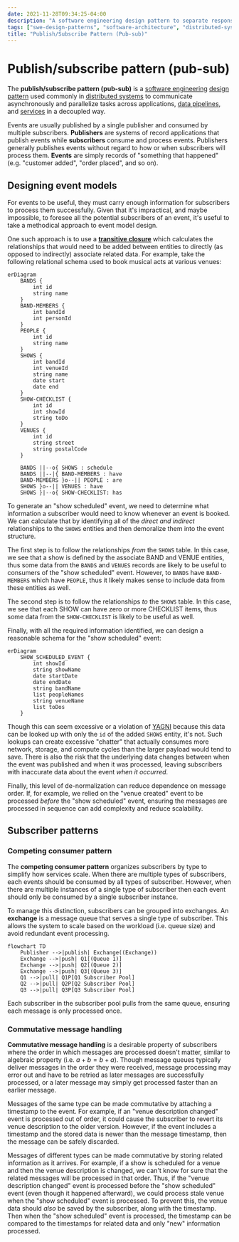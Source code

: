 ```yaml
---
date: 2021-11-28T09:34:25-04:00
description: "A software engineering design pattern to separate responsibility between commands and queries"
tags: ["swe-design-patterns", "software-architecture", "distributed-systems"]
title: "Publish/Subscribe Pattern (Pub-sub)"
---
```


# Publish/subscribe pattern (pub-sub)

The **publish/subscribe pattern (pub-sub)** is a [software engineering](software-engineering.md) [design pattern](swe-design-patterns.md) used commonly in [distributed systems](distributed-systems.md) to communicate asynchronously and parallelize tasks across applications, [data pipelines](data-pipelines.md), and [services](microservices.md) in a decoupled way.

Events are usually published by a single publisher and consumed by multiple subscribers. **Publishers** are systems of record applications that publish events while **subscribers** consume and process events. Publishers generally publishes events without regard to how or when subscribers will process them. **Events** are simply records of "something that happened" (e.g. "customer added", "order placed", and so on).

## Designing event models

For events to be useful, they must carry enough information for subscribers to process them successfully. Given that it's impractical, and maybe impossible, to foresee all the potential subscribers of an event, it's useful to take a methodical approach to event model design.

One such approach is to use a [**transitive closure**](transitive-closure.md) which calculates the relationships that would need to be added between entities to directly (as opposed to indirectly) associate related data. For example, take the following relational schema used to book musical acts at various venues:

```mermaid
erDiagram
	BANDS {
        int id
        string name
    }
	BAND-MEMBERS {
        int bandId
        int personId
    }
	PEOPLE {
        int id
        string name
    }
	SHOWS {
		int bandId
		int venueId
		string name
		date start
		date end
	}
	SHOW-CHECKLIST {
		int id
		int showId
		string toDo
	}
	VENUES {
		int id
		string street
		string postalCode
	}

	BANDS ||--o{ SHOWS : schedule
	BANDS ||--|{ BAND-MEMBERS : have
	BAND-MEMBERS }o--|| PEOPLE : are
	SHOWS }o--|| VENUES : have
	SHOWS }|--o{ SHOW-CHECKLIST: has
```

To generate an "show scheduled" event, we need to determine what information a subscriber would need to know whenever an event is booked. We can calculate that by identifying all of the _direct and indirect_ relationships to the `SHOWS` entities and then demoralize them into the event structure.

The first step is to follow the relationships _from_ the `SHOWS` table. In this case, we see that a show is defined by the associate BAND and VENUE entities, thus some data from the `BANDS` and `VENUES` records are likely to be useful to consumers of the "show scheduled" event. However, to `BANDS` have `BAND-MEMBERS` which have `PEOPLE`, thus it likely makes sense to include data from these entities as well.

The second step is to follow the relationships _to_ the `SHOWS` table. In this case, we see that each SHOW can have zero or more CHECKLIST items, thus some data from the `SHOW-CHECKLIST` is likely to be useful as well.

Finally, with all the required information identified, we can design a reasonable schema for the "show scheduled" event:

```mermaid
erDiagram
	SHOW_SCHEDULED_EVENT {
		int showId
        string showName
		date startDate
		date endDate
		string bandName
		list peopleNames
		string venueName
		list toDos
    }
```

Though this can seem excessive or a violation of [YAGNI](yagni.md) because this data can be looked up with only the `id` of the added `SHOWS` entity, it's not. Such lookups can create excessive "chatter" that actually consumes more network, storage, and compute cycles than the larger payload would tend to save. There is also the risk that the underlying data changes between when the event was published and when it was processed, leaving subscribers with inaccurate data about the event _when it occurred_.

Finally, this level of de-normalization can reduce dependence on message order. If, for example, we relied on the "venue created" event to be processed _before_ the "show scheduled" event, ensuring the messages are processed in sequence can add complexity and reduce scalability.

## Subscriber patterns

### Competing consumer pattern

The **competing consumer pattern** organizes subscribers by type to simplify how services scale. When there are multiple types of subscribers, each events should be consumed by all types of subscriber. However, when there are multiple instances of a single type of subscriber then each event should only be consumed by a single subscriber instance.

To manage this distinction, subscribers can be grouped into exchanges. An **exchange** is a message queue that serves a single type of subscriber. This allows the system to scale based on the workload (i.e. queue size) and avoid redundant event processing.

```mermaid
flowchart TD
    Publisher -->|publish| Exchange((Exchange))
	Exchange -->|push| Q1[(Queue 1)]
	Exchange -->|push| Q2[(Queue 2)]
	Exchange -->|push| Q3[(Queue 3)]
	Q1 -->|pull| Q1P[Q1 Subscriber Pool]
	Q2 -->|pull| Q2P[Q2 Subscriber Pool]
	Q3 -->|pull| Q3P[Q3 Subscriber Pool]
```

Each subscriber in the subscriber pool pulls from the same queue, ensuring each message is only processed once.

### Commutative message handling <!--TODO: https://lispcast.com/what-is-commutativity-and-why-is-it-so-useful-in-distributed-systems/ ? -->

**Commutative message handling** is a desirable property of subscribers where the order in which messages are processed doesn't matter, similar to algebraic property (i.e. $a + b = b + a$). Though message queues typically deliver messages in the order they were received, message processing may error out and have to be retried as later messages are successfully processed, or a later message may simply get processed faster than an earlier message.

Messages of the same type can be made commutative by attaching a timestamp to the event. For example, if an "venue description changed" event is processed out of order, it could cause the subscriber to revert its venue description to the older version. However, if the event includes a timestamp and the stored data is newer than the message timestamp, then the message can be safely discarded.

Messages of different types can be made commutative by storing related information as it arrives. For example, if a show is scheduled for a venue and then the venue description is changed, we can't know for sure that the related messages will be processed in that order. Thus, if the "venue description changed" event is processed before the "show scheduled" event (even though it happened afterward), we could process stale venue when the "show scheduled" event is processed. To prevent this, the venue data should _also_ be saved by the subscriber, along with the timestamp. Then when the "show scheduled" event is processed, the timestamp can be compared to the timestamps for related data and only "new" information processed.
